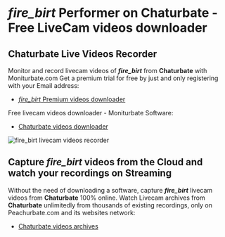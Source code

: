 # _fire_birt_ Performer on Chaturbate - Free LiveCam videos downloader

## Chaturbate Live Videos Recorder

Monitor and record livecam videos of **_fire_birt_** from **Chaturbate** with Moniturbate.com
Get a premium trial for free by just and only registering with your Email address:
* [_fire_birt_ Premium videos downloader](https://moniturbate.com/request-demo-licence-key.html)

Free livecam videos downloader - Moniturbate Software:
* [Chaturbate videos downloader](https://moniturbate.com/moniturbate-download-software.html)

![_fire_birt_ livecam videos recorder](https://peachurnet.com/templates/moniturbate-software.png)


## Capture _fire_birt_ videos from the Cloud and watch your recordings on Streaming

Without the need of downloading a software, capture **_fire_birt_** livecam videos from **Chaturbate** 100% online.
Watch Livecam archives from **Chaturbate** unlimitedly from thousands of existing recordings, only on Peachurbate.com and its websites network:
* [Chaturbate videos archives](https://peachurnet.com/)